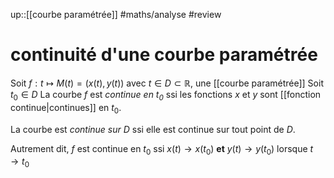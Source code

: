 up::[[courbe paramétrée]]
#maths/analyse #review
# continuité d'une courbe paramétrée
Soit $f: t\mapsto M(t)=(x(t),y(t))$ avec $t\in D\subset \mathbb{R}$, une [[courbe paramétrée]]
Soit $t_{0}\in D$
La courbe $f$ est _continue en $t_0$_ ssi les fonctions $x$ et $y$ sont [[fonction continue|continues]] en $t_0$.

La courbe est _continue sur $D$_ ssi elle est continue sur tout point de $D$.


Autrement dit, $f$ est continue en $t_0$ ssi $x(t)\rightarrow x(t_0)$ **et** $y(t)\rightarrow y(t_{0})$ lorsque $t\rightarrow t_0$


